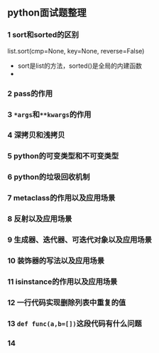 ## python面试题整理

### 1 sort和sorted的区别

list.sort(cmp=None, key=None, reverse=False)

* sort是list的方法，sorted()是全局的内建函数
* 

### 2 pass的作用

### 3 `*args`和`**kwargs`的作用

### 4 深拷贝和浅拷贝

### 5 python的可变类型和不可变类型

### 6 python的垃圾回收机制

### 7 metaclass的作用以及应用场景

### 8 反射以及应用场景

### 9 生成器、迭代器、可迭代对象以及应用场景

### 10 装饰器的写法以及应用场景

### 11 isinstance的作用以及应用场景

### 12 一行代码实现删除列表中重复的值

### 13 `def func(a,b=[])`这段代码有什么问题

### 14 